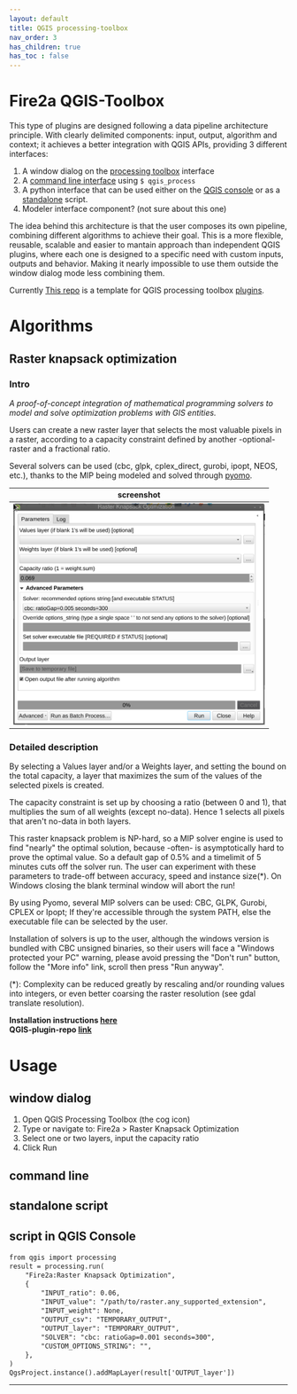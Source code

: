 ```yaml
---
layout: default
title: QGIS processing-toolbox
nav_order: 3
has_children: true
has_toc : false
---
```

# Fire2a QGIS-Toolbox

This type of plugins are designed following a data pipeline architecture principle. 
With clearly delimited components: input, output, algorithm and context; it achieves a better integration with QGIS APIs, providing 3 different interfaces:
1. A window dialog on the [processing toolbox](https://docs.qgis.org/latest/en/docs/user_manual/processing/toolbox.html) interface
2. A [command line interface](https://docs.qgis.org/latest/en/docs/user_manual/processing/standalone) using `$ qgis_process`
3. A python interface that can be used either 
    on the [QGIS console](#script-in-qgis-console)
    or as a [standalone](https://raw.githubusercontent.com/fire2a/fire-analytics-qgis-processing-toolbox-plugin/main/script_samples/standalone.py) script.
4. Modeler interface component? (not sure about this one)

The idea behind this architecture is that the user composes its own pipeline, combining different algorithms to achieve their goal. This is a more flexible, reusable, scalable and easier to mantain approach than independent QGIS plugins, where each one is designed to a specific need with custom inputs, outputs and behavior. Making it nearly impossible to use them outside the window dialog mode less combining them.

Currently 
[This repo](https://github.com/fdobad/qgis-processingplugin-template) is a template for QGIS processing toolbox [plugins](https://plugins.qgis.org).
# Algorithms
## Raster knapsack optimization
### Intro
_A proof-of-concept integration of mathematical programming solvers to model and solve optimization problems with GIS entities._

Users can create a new raster layer that selects the most valuable pixels in a raster, according to a capacity constraint defined by another -optional- raster and a fractional ratio.

Several solvers can be used (cbc, glpk, cplex_direct, gurobi, ipopt, NEOS, etc.), thanks to the MIP being modeled and solved through [pyomo](http://www.pyomo.org).

| screenshot |
| --- |
|<img src="img/screenshot.png"  alt='cannot load image' height=400px >|

### Detailed description
By selecting a Values layer and/or a Weights layer, and setting the bound on the total capacity, a layer that maximizes the sum of the values of the selected pixels is created.

The capacity constraint is set up by choosing a ratio (between 0 and 1), that multiplies the sum of all weights (except no-data). Hence 1 selects all pixels that aren't no-data in both layers.

This raster knapsack problem is NP-hard, so a MIP solver engine is used to find "nearly" the optimal solution, because -often- is asymptotically hard to prove the optimal value. So a default gap of 0.5% and a timelimit of 5 minutes cuts off the solver run. The user can experiment with these parameters to trade-off between accuracy, speed and instance size(*). On Windows closing the blank terminal window will abort the run!

By using Pyomo, several MIP solvers can be used: CBC, GLPK, Gurobi, CPLEX or Ipopt; If they're accessible through the system PATH, else the executable file can be selected by the user.

Installation of solvers is up to the user, although the windows version is bundled with CBC unsigned binaries, so their users will face a "Windows protected your PC" warning, please avoid pressing the "Don't run" button, follow the "More info" link, scroll then press "Run anyway".

(*): Complexity can be reduced greatly by rescaling and/or rounding values into integers, or even better coarsing the raster resolution (see gdal translate resolution).

__Installation instructions [here](./plugin_installation.md)__  
__QGIS-plugin-repo [link](./plugins.xml)__  

# Usage
## window dialog
1. Open QGIS Processing Toolbox (the cog icon)
2. Type or navigate to: Fire2a > Raster Knapsack Optimization
3. Select one or two layers, input the capacity ratio
4. Click Run

## command line

## standalone script

## script in QGIS Console
```
from qgis import processing
result = processing.run(
    "Fire2a:Raster Knapsack Optimization",
    {
        "INPUT_ratio": 0.06,
        "INPUT_value": "/path/to/raster.any_supported_extension",
        "INPUT_weight": None,
        "OUTPUT_csv": "TEMPORARY_OUTPUT",
        "OUTPUT_layer": "TEMPORARY_OUTPUT",
        "SOLVER": "cbc: ratioGap=0.001 seconds=300",
        "CUSTOM_OPTIONS_STRING": "",
    },
)
QgsProject.instance().addMapLayer(result['OUTPUT_layer'])
```

---
[QGIS]: https://qgis.org
[requirements.txt]: https://raw.githubusercontent.com/fire2a/fire-analytics-qgis-processing-toolbox-plugin/main/fireanalyticstoolbox/requirements.txt 
[requirements.dev.txt]: https://raw.githubusercontent.com/fire2a/fire-analytics-qgis-processing-toolbox-plugin/main/requirements.dev.txt
[Scott&Burgan-dialog-server]: https://fdobad.github.io/qgis-processingplugin-template/plugins.xml
[Kitral simulator dialog-server]: https://fdobad.github.io/fire2am-kitral/plugins.xml 
[Processing-Toolbox-server]: https://fire2a.github.io/fire-analytics-qgis-processing-toolbox-plugin/plugins.xml
[toolbox-releases]: https://fire2a.github.io/fire-analytics-qgis-processing-toolbox-plugin/releases
[toolbox-repo]: https://www.github.com/fire2a/fire-analytics-qgis-processing-toolbox-plugin

